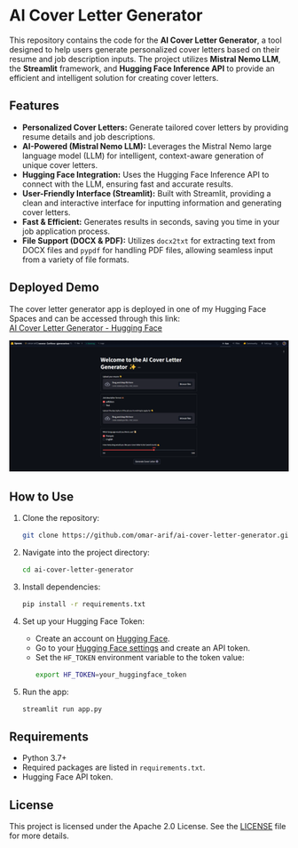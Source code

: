 # AI Cover Letter Generator

This repository contains the code for the **AI Cover Letter Generator**, a tool designed to help users generate personalized cover letters based on their resume and job description inputs. The project utilizes **Mistral Nemo LLM**, the **Streamlit** framework, and **Hugging Face Inference API** to provide an efficient and intelligent solution for creating cover letters.

## Features
- **Personalized Cover Letters:** Generate tailored cover letters by providing resume details and job descriptions.
- **AI-Powered (Mistral Nemo LLM):** Leverages the Mistral Nemo large language model (LLM) for intelligent, context-aware generation of unique cover letters.
- **Hugging Face Integration:** Uses the Hugging Face Inference API to connect with the LLM, ensuring fast and accurate results.
- **User-Friendly Interface (Streamlit):** Built with Streamlit, providing a clean and interactive interface for inputting information and generating cover letters.
- **Fast & Efficient:** Generates results in seconds, saving you time in your job application process.
- **File Support (DOCX & PDF):** Utilizes `docx2txt` for extracting text from DOCX files and `pypdf` for handling PDF files, allowing seamless input from a variety of file formats.

## Deployed Demo
The cover letter generator app is deployed in one of my Hugging Face Spaces and can be accessed through this link:  
[AI Cover Letter Generator - Hugging Face](https://huggingface.co/spaces/omar-arif/cover-letter-generator)

![Deployed App Screenshot](cover_letter_genrator.png)

## How to Use

1. Clone the repository:
    ```bash
    git clone https://github.com/omar-arif/ai-cover-letter-generator.git
    ```

2. Navigate into the project directory:
    ```bash
    cd ai-cover-letter-generator
    ```

3. Install dependencies:
    ```bash
    pip install -r requirements.txt
    ```

4. Set up your Hugging Face Token:
    - Create an account on [Hugging Face](https://huggingface.co/).
    - Go to your [Hugging Face settings](https://huggingface.co/settings/tokens) and create an API token.
    - Set the `HF_TOKEN` environment variable to the token value:
      ```bash
      export HF_TOKEN=your_huggingface_token
      ```

5. Run the app:
    ```bash
    streamlit run app.py
    ```

## Requirements
- Python 3.7+
- Required packages are listed in `requirements.txt`.
- Hugging Face API token.

## License
This project is licensed under the Apache 2.0 License. See the [LICENSE](https://github.com/omar-arif/ai-cover-letter-generator/blob/main/LICENSE) file for more details.

